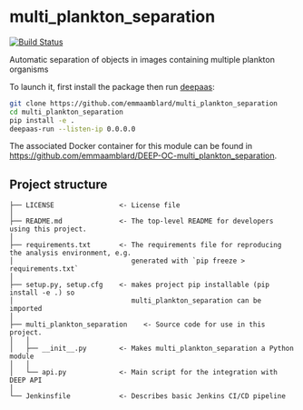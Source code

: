 # multi_plankton_separation
[![Build Status](https://jenkins.indigo-datacloud.eu/buildStatus/icon?job=Pipeline-as-code/DEEP-OC-org/UC-emmaamblard-multi_plankton_separation/test)](https://jenkins.indigo-datacloud.eu/job/Pipeline-as-code/job/DEEP-OC-org/job/UC-emmaamblard-multi_plankton_separation/job/test)

Automatic separation of objects in images containing multiple plankton organisms

To launch it, first install the package then run [deepaas](https://github.com/indigo-dc/DEEPaaS):
```bash
git clone https://github.com/emmaamblard/multi_plankton_separation
cd multi_plankton_separation
pip install -e .
deepaas-run --listen-ip 0.0.0.0
```
The associated Docker container for this module can be found in https://github.com/emmaamblard/DEEP-OC-multi_plankton_separation.

## Project structure
```
├── LICENSE                <- License file
│
├── README.md              <- The top-level README for developers using this project.
│
├── requirements.txt       <- The requirements file for reproducing the analysis environment, e.g.
│                             generated with `pip freeze > requirements.txt`
│
├── setup.py, setup.cfg    <- makes project pip installable (pip install -e .) so
│                             multi_plankton_separation can be imported
│
├── multi_plankton_separation    <- Source code for use in this project.
│   │
│   ├── __init__.py        <- Makes multi_plankton_separation a Python module
│   │
│   └── api.py             <- Main script for the integration with DEEP API
│
└── Jenkinsfile            <- Describes basic Jenkins CI/CD pipeline
```
